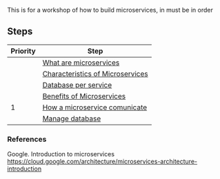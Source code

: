 This is for a workshop of how to build microservices, in must be in order

## Steps

| Priority | Step                                                                        |
| -------- | --------------------------------------------------------------------------- |
|          | [What are microservices](What%20are%20microservices.md)                     |
|          | [Characteristics of Microservices](Characteristics%20of%20Microservices.md) |
|          | [Database per service](Database%20per%20service.md)                         |
|          | [Benefits of Microservices](Benefits%20of%20Microservices.md)               |
| 1        | [How a microservice comunicate](How%20a%20microservice%20comunicate.md)     |
|          | [Manage database](Manage%20database.md)                                     |

### References
Google. Introduction to microservices
  https://cloud.google.com/architecture/microservices-architecture-introduction